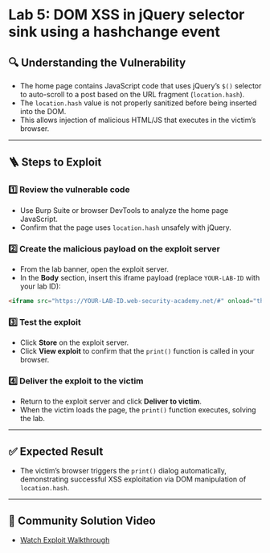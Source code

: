 # Lab 5: DOM XSS in jQuery selector sink using a hashchange event

## 🔍 Understanding the Vulnerability

- The home page contains JavaScript code that uses jQuery’s `$()` selector to auto-scroll to a post based on the URL fragment (`location.hash`).
- The `location.hash` value is not properly sanitized before being inserted into the DOM.
- This allows injection of malicious HTML/JS that executes in the victim’s browser.

---

## 🪜 Steps to Exploit

### 1️⃣ Review the vulnerable code

- Use Burp Suite or browser DevTools to analyze the home page JavaScript.
- Confirm that the page uses `location.hash` unsafely with jQuery.

### 2️⃣ Create the malicious payload on the exploit server

- From the lab banner, open the exploit server.
- In the **Body** section, insert this iframe payload (replace `YOUR-LAB-ID` with your lab ID):

```html
<iframe src="https://YOUR-LAB-ID.web-security-academy.net/#" onload="this.src+='<img src=x onerror=print()>'"></iframe>

```

### 3️⃣ Test the exploit

- Click **Store** on the exploit server.
- Click **View exploit** to confirm that the `print()` function is called in your browser.

### 4️⃣ Deliver the exploit to the victim

- Return to the exploit server and click **Deliver to victim**.
- When the victim loads the page, the `print()` function executes, solving the lab.

---

## ✅ Expected Result

- The victim’s browser triggers the `print()` dialog automatically, demonstrating successful XSS exploitation via DOM manipulation of `location.hash`.

---

## 🎥 Community Solution Video

- [Watch Exploit Walkthrough](https://youtu.be/5OiWO5Qr-iI)